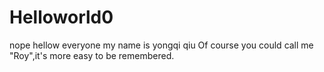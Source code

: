 # Helloworld0
nope
hellow everyone
my name is yongqi qiu
Of course you could call me "Roy",it's more easy to be remembered.
